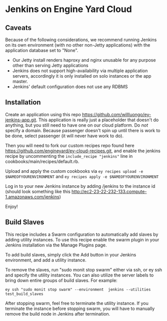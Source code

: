 Jenkins on Engine Yard Cloud
============================

Caveats
-------

Because of the following considerations, we recommend running Jenkins on its own environment (with no other non-Jetty applications) with the application database set to "None".

* Our Jetty install renders haproxy and nginx unusable for any purpose other than serving Jetty applications
* Jenkins does not support high-availability via multiple application servers, accordingly it is only installed on solo instances or the app master. 
* Jenkins' default configuration does not use any RDBMS

Installation
------------

Create an application using this repo https://github.com/willluongo/ey-jenkins-app.git. This application is really just a placeholder that doesn't do anything, but you still need to have one on our cloud platform. Do *not* specify a domain. Because passenger doesn't spin up until there is work to be done, select passenger (it will never have work to do).

Then you will need to fork our custom recipes repo found here https://github.com/engineyard/ey-cloud-recipes.git, and enable the jenkins recipe by uncommenting the `include_recipe "jenkins"` line in cookbooks/main/recipes/default.rb.

Upload and apply the custom cookbooks via `ey recipes upload -e $NAMEOFYOURENVIRONMENT` and `ey recipes apply -e $NAMEOFYOURENVIRONMENT`

Log in to your new Jenkins instance by adding /jenkins to the instance id (should look something like this http://ec2-23-22-232-133.compute-1.amazonaws.com/jenkins)

Enjoy!

Build Slaves
------------

This recipe includes a Swarm configuration to automatically add slaves by adding utility instances. To use this recipe enable the swarm plugin in your Jenkins installation via the Manage Plugins page.

To add build slaves, simply click the Add button in your Jenkins environment, and add a utility instance. 

To remove the slaves, run "sudo monit stop swarm" either via ssh, or ey ssh and specify the utility instances. You can also utilize the server labels to bring down entire groups of build slaves. For example:

`ey ssh "sudo monit stop swarm" --environment  jenkins --utilities test_build_slaves`

After stopping swarm, feel free to terminate the utility instance. If you terminate the instance before stopping swarm, you will have to manually remove the build node in Jenkins after termination.

